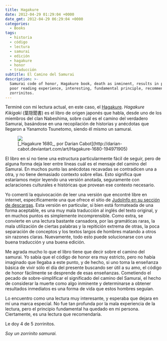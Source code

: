 ```yaml
---
title: Hagakure
date: 2012-04-29 01:29:04 +0000
date_gmt: 2012-04-29 06:29:04 +0000
categories:
  - Books
tags:
  - historia
  - código
  - lectura
  - samurai
  - edición
  - hagakure
  - honor
  - traducción
subtitle: El Camino del Samurai
description: >-
  Samurai code of honor, Hagakure book, death as inminent, results in present,
  poor reading experience, interesting, fundamental principle, recommended, 4/5
  zorrinitos.
---
```



Terminé con mi lectura actual, en este caso, el [Hagakure](http://en.wikipedia.org/wiki/Hagakure). _Hagakure Kikigaki_ (葉隠聞書) es el libro de origen japonés que habla, desde uno de los miembros del clan Nabeshima, sobre cuál es el camino del verdadero Samurai, basándose en una recopilación de historias y anécdotas que llegaron a Yanamoto Tsunetomo, siendo él mismo un samurai.

<figure class="align-center">
  <img src="{{ site.baseurl }}/assets/hagakure_by_darian_cabot.jpg" />
  <figcaption>[_Hagakure 1680_, por Darian Cabot](http://darian-cabot.deviantart.com/art/Hagakure-1680-194971905)</figcaption>
</figure> 

El libro en sí no tiene una estructura particularmente fácil de seguir, pero de alguna forma deja leer entre líneas cuál es el mensaje del camino del Samurai. En muchos punto las anécdotas recavadas se contradicen una a otra, y no tiene demasiado contexto sobre ellas. Esto significa que estaríamos mejor leyendo una versión anotada, seguramente con aclaraciones culturales e históricas que provean ese contexto necesario.

Yo comentí la equivocación de leer una versión que encontré libre en internet, específicamente una que ofrece el sitio de [JudoInfo en su sección de descargas](http://judoinfo.com/new/resources/downloads/cat_view/66-principles-of-kodokan-judo). Esta versión en particular, si bien está formateada de una forma aceptable, es una muy mala traducción al inglés del texto original, y en muchos puntos es simplemente incomprensible. Como extra, se convierte en una lectura bastante cansadora, por las gramáticas raras, la mala utilización de ciertas palabras y la repitición extrema de otras, la poca separación de conceptos y los textos largos de hombres matando a otros sin razones claras. Nuevamente, todo esto puede solucionarse con una buena traducción y una buena edición.

Me agrada mucho lo que el libro tiene que decir sobre el camino del samurai. Yo sabía que el código de honor era muy estricto, pero no había imaginado que llegaba a este punto, y de hecho, si uno toma la enseñanza básica de vivir sólo el día del presente buscando ser útil a su amo, el código de honor fácilmente se desprende de esas enseñanzas. Cometiendo el pecado de sobre-simplificar el significado del camino del Samurai, el hecho de considerar la muerte como algo inminente y determinarse a obtener resultados inmediatos es una forma de vida que estos hombres seguían.

Lo encuentro como una lectura muy interesante, y esperaba que dejara en mí una marca especial. No fue tan profunda por la mala experiencia de la lectura, pero el principio fundamental ha quedado en mi persona. Ciertamente, es una lectura que recomendaría.

Le doy 4 de 5 zorrinitos.

_Soy un zorrinito samurai._
